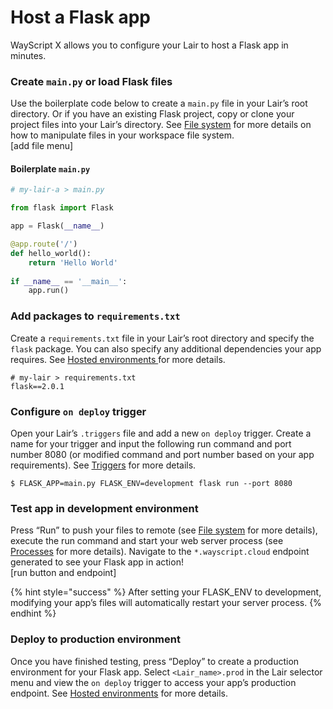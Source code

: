 # Host a Flask app

WayScript X allows you to configure your Lair to host a Flask app in minutes.

### Create `main.py` or load Flask files

Use the boilerplate code below to create a `main.py` file in your Lair’s root directory. Or if you have an existing Flask project, copy or clone your project files into your Lair’s directory. See [File system](../building-tools/file-system.md) for more details on how to manipulate files in your workspace file system.  
\[add file menu\]

#### Boilerplate `main.py`

```python
# my-lair-a > main.py

from flask import Flask

app = Flask(__name__)

@app.route('/')
def hello_world():
    return 'Hello World'
    
if __name__ == '__main__':
    app.run()
```

### Add packages to `requirements.txt`

Create a `requirements.txt` file in your Lair’s root directory and specify the `flask` package. You can also specify any additional dependencies your app requires. See [Hosted environments ](../managing-tools/environments.md)for more details.

```text
# my-lair > requirements.txt
flask==2.0.1
```

### Configure `on deploy` trigger

Open your Lair’s `.triggers` file and add a new `on deploy` trigger. Create a name for your trigger and input the following run command and port number 8080 \(or modified command and port number based on your app requirements\). See [Triggers](../building-tools/triggers.md) for more details.

```text
$ FLASK_APP=main.py FLASK_ENV=development flask run --port 8080
```

### Test app in development environment

Press “Run” to push your files to remote \(see [File system](../building-tools/file-system.md) for more details\), execute the run command and start your web server process \(see [Processes](../testing-and-visiblity/untitled.md) for more details\). Navigate to the `*.wayscript.cloud` endpoint generated to see your Flask app in action!  
\[run button and endpoint\]

{% hint style="success" %}
After setting your FLASK\_ENV to development, modifying your app’s files will automatically restart your server process.
{% endhint %}

### Deploy to production environment

Once you have finished testing, press “Deploy” to create a production environment for your Flask app. Select `<Lair_name>.prod` in the Lair selector menu and view the `on deploy` trigger to access your app’s production endpoint. See [Hosted environments](../managing-tools/environments.md) for more details.

